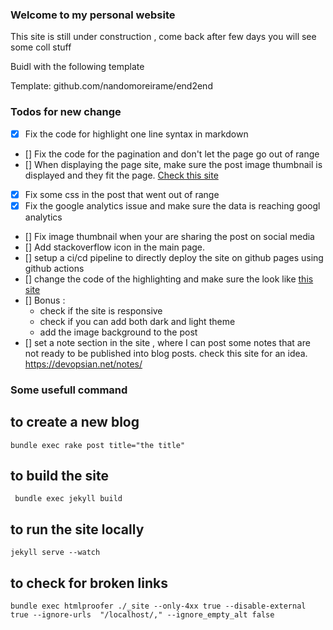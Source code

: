 ### Welcome to my personal website

This site is still under construction , come back after few days you will see some coll stuff

Buidl with the following template

Template: github.com/nandomoreirame/end2end

### Todos for new change

- [x] Fix the code for highlight one line syntax in markdown
- [] Fix the code for the pagination and don't let the page go out of range
- [] When displaying the page site, make sure the post image thumbnail is displayed and they fit the page. [Check this site](https://www.reddit.com/r/webdev/comments/x903jo/how_to_make_my_website_get_these_things/)
- [x] Fix some css in the post that went out of range
- [x] Fix the google analytics issue and make sure the data is reaching googl analytics
- [] Fix image thumbnail when your are sharing the post on social media
- [] Add stackoverflow icon in the main page.
- [] setup a ci/cd pipeline to directly deploy the site on github pages using github actions
- [] change the code of the highlighting and make sure the look like [this site](https://sergiokopplin.github.io/indigo/markdown-extra-components/#side-by-side)
- [] Bonus : 
    - check if the site is responsive
    - check if you can add both dark and light theme
    - add the image background to the post 
- [] set a note section in the site , where I can post some notes that are not ready to be published into blog posts.  check this site for an idea. https://devopsian.net/notes/
 


### Some usefull command 

## to create a new blog 

`bundle exec rake post title="the title"`


## to build the site

` bundle exec jekyll build`

## to run the site locally

`jekyll serve --watch`


## to check for broken links

`bundle exec htmlproofer ./_site --only-4xx true --disable-external true --ignore-urls  "/localhost/," --ignore_empty_alt false`
